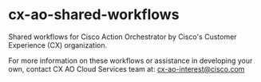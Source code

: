 # cx-ao-shared-workflows
Shared workflows for Cisco Action Orchestrator by Cisco's Customer Experience (CX) organization.

For more information on these workflows or assistance in developing your own, contact CX AO Cloud Services team at:
cx-ao-interest@cisco.com
